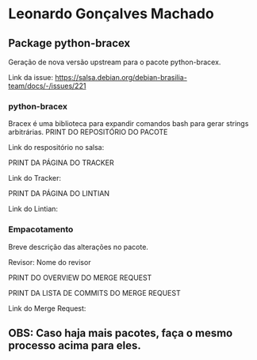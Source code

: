 # Leonardo Gonçalves Machado

## Package python-bracex
Geração de nova versão upstream para o pacote python-bracex.

Link da issue: <https://salsa.debian.org/debian-brasilia-team/docs/-/issues/221>

###  python-bracex
Bracex é uma biblioteca para expandir comandos bash para gerar strings arbitrárias.
PRINT DO REPOSITÓRIO DO PACOTE

Link do respositório no salsa:

PRINT DA PÁGINA DO TRACKER

Link do Tracker: 

PRINT DA PÁGINA DO LINTIAN

Link do Lintian:

### Empacotamento
Breve descrição das alterações no pacote.



Revisor: Nome do revisor

PRINT DO OVERVIEW DO MERGE REQUEST

PRINT DA LISTA DE COMMITS DO MERGE REQUEST

Link do Merge Request: 

## OBS: Caso haja mais pacotes, faça o mesmo processo acima para eles.
